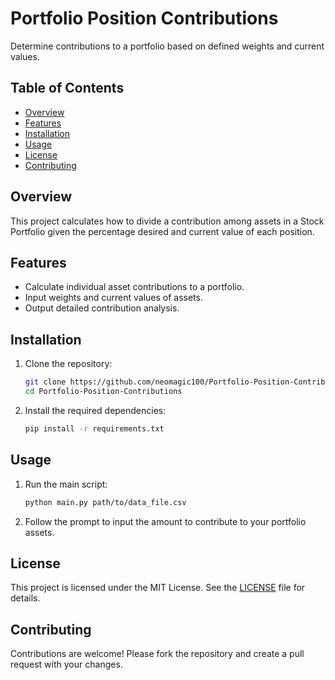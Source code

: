 # Portfolio Position Contributions

Determine contributions to a portfolio based on defined weights and current values.

## Table of Contents

- [Overview](#overview)
- [Features](#features)
- [Installation](#installation)
- [Usage](#usage)
- [License](#license)
- [Contributing](#contributing)

## Overview

This project calculates how to divide a contribution among assets in a Stock Portfolio given the percentage desired and current value of each position.

## Features

- Calculate individual asset contributions to a portfolio.
- Input weights and current values of assets.
- Output detailed contribution analysis.

## Installation

1. Clone the repository:
   ```sh
   git clone https://github.com/neomagic100/Portfolio-Position-Contributions.git
   cd Portfolio-Position-Contributions
   ```
2. Install the required dependencies:  
   ```sh
   pip install -r requirements.txt
   ```

## Usage

1. Run the main script:
   ```sh
   python main.py path/to/data_file.csv
   ```
2. Follow the prompt to input the amount to contribute to your portfolio assets.

## License

This project is licensed under the MIT License. See the [LICENSE](LICENSE) file for details.

## Contributing

Contributions are welcome! Please fork the repository and create a pull request with your changes.
